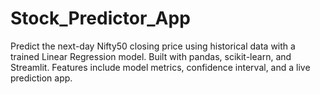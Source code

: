 # Stock_Predictor_App
Predict the next-day Nifty50 closing price using historical data with a trained Linear Regression model. Built with pandas, scikit-learn, and Streamlit. Features include model metrics, confidence interval, and a live prediction app.
